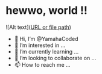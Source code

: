 # hewwo, world !!

![Alt text]([URL or file path](https://imgur.com/CzGWxDK))

- 👋 Hi, I’m @YamahaCoded
- 👀 I’m interested in ...
- 🌱 I’m currently learning ...
- 💞️ I’m looking to collaborate on ...
- 📫 How to reach me ...

<!---
YamahaCoded/YamahaCoded is a ✨ special ✨ repository because its `README.md` (this file) appears on your GitHub profile.
You can click the Preview link to take a look at your changes.
--->
